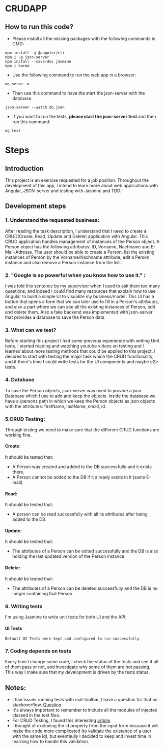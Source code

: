 # CRUDAPP
## How to run this code?
- Please install all the missing packages with the following commands in CMD:
```console
npm install -g @angular/cli
npm i -g json-server  
npm install --save-dev jasmine
npm i karma
``` 
- Use the following command to run the web app in a browser:
```console
ng serve -o
``` 
- Then use this command to have the start the json-server with the database
```console
json-server --watch db.json
```
- If you want to run the tests, **please start the json-server first** and then run this command:
```console
ng test
```

# Steps
## Introduction
This project is an exercise requested for a job position. Throughout the development of this app, I intend to learn more about web applications with Angular, JSON-server and testing with Jasmine and TDD.

## Development steps
### 1. Understand the requested business:
After reading the task description, I understand that I need to create a CRUD(Create, Read, Update and Delete) application with Angular. This CRUD application handles management of instances of the Person object. A Person object has the following attributes: ID, Vorname, Nachname and E-Mail-Adresse. The user should be able to create a Person, list the existing instances of Person by the Vorname/Nachname attribute, edit a Person instance and also remove a Person instance from the list.

### 2. "Google is so powerful when you know how to use it." :
I was told this sentence by my supervisor when I used to ask them too many questions, and indeed I could find many resources that explain how to use Angular to build a simple UI to visualize my business/model. This UI has a button that opens a form that we can later use to fill in a Person's attributes, and also a part where we can see all the existing instances of Person, edit and delete them. Also a fake backend was implemented with json-server that provides a database to save the Person data.

### 3. What can we test?
Before starting this project I had some previous experience with writing Unit tests. I started reading and watching youtube videos on testing and I learned about more testing methods that could be applied to this project. I decided to start with testing the major task which the CRUD functionality, and if there's time I could write tests for the UI components and maybe e2e tests. 

### 4. Database
To save the Person objects, json-server was used to provide a json Database which I use to add and keep the objects. Inside the database we have a /persons path in which we keep the Person objects as json objects with the attributes: firstName, lastName, email, id. 

### 5.CRUD Testing:
Through testing we need to make sure that the different CRUD functions are working fine.
#### Create: 
It should be tested that:
- A Person was created and added to the DB successfully and it exists there.
- A Person cannot be added to the DB if it already exists in it (same E-mail).
#### Read:
It should be tested that:
- A person can be read successfully with all its attributes after being added to the DB.

#### Update:
It should be tested that:
- The attributes of a Person can be edited successfully and the DB is also holding the last updated version of the Person instance.

#### Delete:
It should be tested that:
- The attributes of a Person can be deleted successfully and the DB is no longer containing that Person.



### 6. Writing tests
I'm using Jasmine to write unit tests for both UI and the API. 
#### UI Tests
    Default UI Tests were kept and configured to run successfully

### 7. Coding depends on tests
Every time I change some code, I check the status of the tests and see if all of them pass or not, and investigate why some of them are not passing. This way I make sure that my development is driven by the tests status.




## Notes:
- I had issues running tests with mat-toolbar, I have a question for that on stackoverflow. [Question](https://stackoverflow.com/questions/77669494/testing-angular-with-template-containing-mat-toolbar/77669511#77669511)
- It's always important to remember to include all the modules of injected classed in the test files.
- For CRUD Testing, I found this interesting [article](https://jenijoe.medium.com/unit-testing-angular-crud-service-with-jasmine-7e40e7c8aa74).
- I thought of excluding the id property from the input form because it will make the code more complicated (to validate the existance of a user with the same id), but eventaully I decided to keep and invest time in learning how to handle this validation.